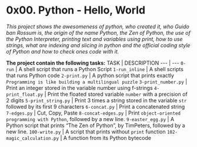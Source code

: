 # 0x00. Python - Hello, World
*This project shows the awesomeness of python, who created it, who Guido ban Rossum is, the origin of the name Python, the Zen of Python, the use of the Python Interpreter, printing text and variables using print, how to use strings, what are indexing and slicing in python and the official coding style of Python and how to check ones code with it.*

**The project contain the following tasks:**
TASK | DESCRIPTION
--- | ---
`0-run` | A shell script that runs a Python Script
`1-run_inline` | A shell scripts that runs Python code
`2-print.py` | A python script that prints exactly `Programming is like building a multilingual puzzle`
`3-print_number.py` | Print an integer stored in the variable number using f-strings
`4-print_float.py` | Print the floated stored variable `number` with a precision of 2 digits
`5-print_string.py` | Print 3 times a string stored in the variable `str` followed by its first 9 characters
`6-concat.py` | Print a concatenated string
`7-edges.py` | Cut, Copy, Paste
`8-concat-edges.py` | Print `object-oriented programming with Python`, followed by a new line.
`9-easter_egg.py` | A Python script that prints “The Zen of Python”, by TimPeters, followed by a new line.
`100-write.py` | A script that prints without `print` function
`102-magic_calculation.py` | A function from its Python bytecode